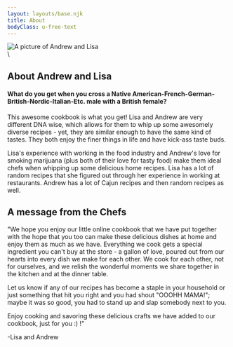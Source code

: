 ```yaml
---
layout: layouts/base.njk
title: About
bodyClass: u-free-text
---
```

![A picture of Andrew and Lisa](/img/about.jpeg)
\
\
## About Andrew and Lisa

#### What do you get when you cross a Native American-French-German-British-Nordic-Italian-Etc. male with a British female?

This awesome cookbook is what you get! Lisa and Andrew are very different DNA wise, which allows for them to whip up some awesomely diverse recipes - yet, they are similar enough to have the same kind of tastes. They both enjoy the finer things in life and have kick-ass taste buds.

Lisa's experience with working in the food industry and Andrew's love for smoking marijuana (plus both of their love for tasty food) make them ideal chefs when whipping up some delicious home recipes. Lisa has a lot of random recipes that she figured out through her experience in working at restaurants. Andrew has a lot of Cajun recipes and then random recipes as well.

## A message from the Chefs

"We hope you enjoy our little online cookbook that we have put together with the hope that you too can make these delicious dishes at home and enjoy them as much as we have. Everything we cook gets a special ingredient you can't buy at the store - a gallon of love, poured out from our hearts into every dish we make for each other. We cook for each other, not for ourselves, and we relish the wonderful moments we share together in the kitchen and at the dinner table.

Let us know if any of our recipes has become a staple in your household or just something that hit you right and you had shout "OOOHH MAMA!"; maybe it was so good, you had to stand up and slap somebody next to you. 

Enjoy cooking and savoring these delicious crafts we have added to our cookbook, just for you :) !"

-Lisa and Andrew